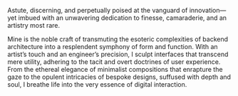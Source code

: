 Astute, discerning, and perpetually poised at the vanguard of innovation—yet imbued with an unwavering dedication to finesse, camaraderie, and an artistry most rare.

Mine is the noble craft of transmuting the esoteric complexities of backend architecture into a resplendent symphony of form and function. With an artist’s touch and an engineer’s precision, I sculpt interfaces that transcend mere utility, adhering to the tacit and overt doctrines of user experience. From the ethereal elegance of minimalist compositions that enrapture the gaze to the opulent intricacies of bespoke designs, suffused with depth and soul, I breathe life into the very essence of digital interaction.
